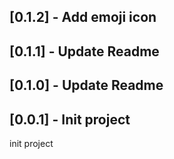 ## [0.1.2] - Add emoji icon

## [0.1.1] - Update Readme

## [0.1.0] - Update Readme

## [0.0.1] - Init project

init project

